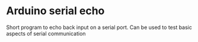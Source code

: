 # Arduino serial echo

Short program to echo back input on a serial port. Can be used to test basic aspects of serial communication
